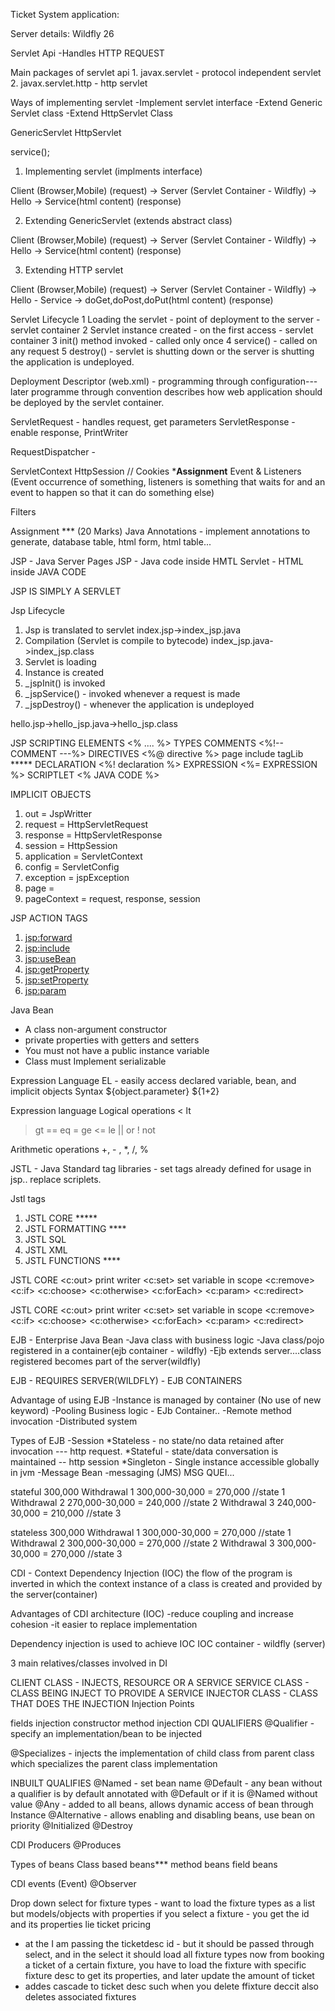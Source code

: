 Ticket System application:

Server details:
Wildfly 26

Servlet Api
-Handles HTTP REQUEST

Main packages of servlet api 
    1. javax.servlet - protocol independent servlet
    2. javax.servlet.http - http servlet

Ways of implementing servlet
 -Implement servlet interface
 -Extend Generic Servlet class
 -Extend HttpServlet Class

GenericServlet
HttpServlet

 service();


1. Implementing servlet (implments interface)

Client (Browser,Mobile) (request) -> Server (Servlet Container - Wildfly) 
    -> Hello -> Service(html content) (response)

2. Extending GenericServlet (extends abstract class)

Client (Browser,Mobile) (request) -> Server (Servlet Container - Wildfly)
    -> Hello -> Service(html content) (response)

3. Extending HTTP servlet 

Client (Browser,Mobile) (request) -> Server (Servlet Container - Wildfly)
-> Hello - Service -> doGet,doPost,doPut(html content) (response)


Servlet Lifecycle
    1 Loading the servlet - point of deployment to the server - servlet container
    2 Servlet instance created - on the first access - servlet container
    3 init() method invoked - called only once
    4 service() - called on any request
    5 destroy() - servlet is shutting down or the server is shutting
        the application is undeployed.

Deployment Descriptor (web.xml) - programming through configuration---later
    programme through convention
    describes how web application should be deployed by the servlet container.

ServletRequest - handles request, get parameters
ServletResponse - enable response, PrintWriter

RequestDispatcher - 

 ServletContext
 HttpSession // Cookies ***Assignment**
 Event & Listeners (Event occurrence of something, listeners is something 
    that waits for and an event to happen so that it can do something else)

 Filters

Assignment *** (20 Marks)
Java Annotations - implement annotations to generate, database table, html form, html table...


JSP - Java Server Pages
JSP - Java code inside HMTL
Servlet - HTML inside JAVA CODE

JSP IS SIMPLY A SERVLET

Jsp Lifecycle

1. Jsp is translated to servlet
    index.jsp->index_jsp.java
2. Compilation (Servlet is compile to bytecode)
   index_jsp.java->index_jsp.class
3. Servlet is loading
4. Instance is created
5. _jspInit() is invoked
6. _jspService() - invoked whenever a request is made
7. _jspDestroy() - whenever the application is undeployed

hello.jsp->hello_jsp.java->hello_jsp.class

JSP SCRIPTING ELEMENTS
<% .... %>
TYPES
COMMENTS <%!-- COMMENT ---%>
DIRECTIVES <%@ directive %>
    page
    include
    tagLib *****
DECLARATION <%! declaration %>
EXPRESSION <%= EXPRESSION %>
SCRIPTLET <% JAVA CODE %>
    
IMPLICIT OBJECTS
1. out = JspWritter
2. request = HttpServletRequest
3. response = HttpServletResponse
4. session = HttpSession
5. application = ServletContext
6. config = ServletConfig
7. exception = jspException
8. page = 
9. pageContext = request, response, session

JSP ACTION TAGS
1. <jsp:forward>
2. <jsp:include>
3. <jsp:useBean>
4. <jsp:getProperty>
5. <jsp:setProperty>
4. <jsp:param>

Java Bean
 * A class non-argument constructor
 * private properties with getters and setters
 * You must not have a public instance variable
 * Class must Implement serializable

Expression Language
EL - easily access declared variable, bean, and implicit objects
Syntax
    ${object.parameter}
    ${1+2}

Expression language Logical operations
< lt
> gt
==  eq
>= ge
<= le
|| or 
! not

Arithmetic operations
 +, - , *, /, %

JSTL - Java Standard tag libraries - set tags already defined for usage in jsp..
replace scriplets.

Jstl tags
1. JSTL CORE *****
2. JSTL FORMATTING **** 
3. JSTL SQL
4. JSTL XML
5. JSTL FUNCTIONS ****

JSTL CORE
<c:out> print writer
<c:set> set variable in  scope
<c:remove>
<c:if>
<c:choose>
<c:otherwise>
<c:forEach>
<c:param>
<c:redirect>

JSTL CORE <c:out> print writer <c:set> set variable in scope <c:remove> <c:if> <c:choose> <c:otherwise> <c:forEach> <c:param> <c:redirect>

EJB - Enterprise Java Bean -Java class with business logic -Java class/pojo registered in a container(ejb container - wildfly) -Ejb extends server....class registered becomes part of the server(wildfly)

EJB - REQUIRES SERVER(WILDFLY) - EJB CONTAINERS

Advantage of using EJB -Instance is managed by container (No use of new keyword) -Pooling Business logic - EJb Container.. -Remote method invocation -Distributed system

Types of EJB -Session *Stateless - no state/no data retained after invocation --- http request. *Stateful - state/data conversation is maintained -- http session *Singleton - Single instance accessible globally in jvm -Message Bean -messaging (JMS) MSG QUEI...

stateful 300,000 Withdrawal 1 300,000-30,000 = 270,000 //state 1 Withdrawal 2 270,000-30,000 = 240,000 //state 2 Withdrawal 3 240,000-30,000 = 210,000 //state 3

stateless 300,000 Withdrawal 1 300,000-30,000 = 270,000 //state 1 Withdrawal 2 300,000-30,000 = 270,000 //state 2 Withdrawal 3 300,000-30,000 = 270,000 //state 3

CDI - Context Dependency Injection (IOC) the flow of the program is inverted in which the context instance of a class is created and provided by the server(container)

Advantages of CDI architecture (IOC) -reduce coupling and increase cohesion -it easier to replace implementation

Dependency injection is used to achieve IOC IOC container - wildfly (server)

3 main relatives/classes involved in DI

CLIENT CLASS - INJECTS, RESOURCE OR A SERVICE
SERVICE CLASS - CLASS BEING INJECT TO PROVIDE A SERVICE
INJECTOR CLASS - CLASS THAT DOES THE INJECTION
Injection Points

fields injection
constructor
method injection
CDI QUALIFIERS @Qualifier - specify an implementation/bean to be injected

@Specializes - injects the implementation of child class from parent class which specializes the parent class implementation

INBUILT QUALIFIES @Named - set bean name @Default - any bean without a qualifier is by default annotated with @Default or if it is @Named without value @Any - added to all beans, allows dynamic access of bean through Instance @Alternative - allows enabling and disabling beans, use bean on priority @Initialized @Destroy

CDI Producers @Produces

Types of beans Class based beans*** method beans field beans

CDI events (Event) @Observer

Drop down select for fixture types  - want to load the fixture types as a list but models/objects with properties
if you select a fixture - you get the id and its properties lie ticket pricing

- at the I am passing the ticketdesc id - but it should be passed through select, and in the select it should load all fixture types
now from booking a ticket of a certain fixture, you have to load the fixture with specific fixture desc to get its properties, and later update the amount of ticket
- addes cascade to ticket desc such when you delete ffixture deccit also deletes associated fixtures
